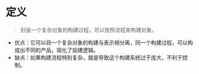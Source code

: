 # 定义
>封装一个复杂对象的构建过程，可以按照流程来构建对象。

* 优点：它可以将一个复杂对象的构建与表示相分离，同一个构建过程，可以构成出不同的产品，简化了投建逻辑。
* 缺点：如果构建流程特别复杂，就是导致这个构建系统过于庞大，不利于控制。


